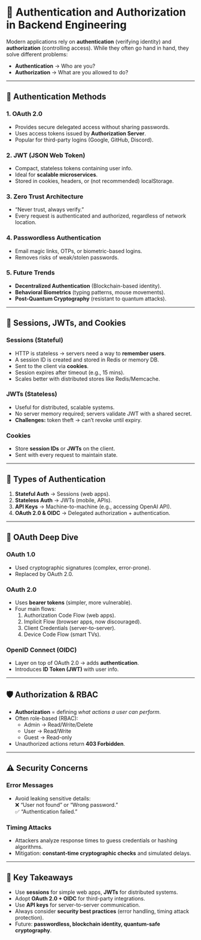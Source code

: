 # 🔐 Authentication and Authorization in Backend Engineering

Modern applications rely on **authentication** (verifying identity) and **authorization** (controlling access). While they often go hand in hand, they solve different problems:  
- **Authentication** → Who are you?  
- **Authorization** → What are you allowed to do?  

---

## 🚪 Authentication Methods

### 1. OAuth 2.0
- Provides secure delegated access without sharing passwords.  
- Uses access tokens issued by **Authorization Server**.  
- Popular for third-party logins (Google, GitHub, Discord).  

### 2. JWT (JSON Web Token)
- Compact, stateless tokens containing user info.  
- Ideal for **scalable microservices**.  
- Stored in cookies, headers, or (not recommended) localStorage.  

### 3. Zero Trust Architecture
- “Never trust, always verify.”  
- Every request is authenticated and authorized, regardless of network location.  

### 4. Passwordless Authentication
- Email magic links, OTPs, or biometric-based logins.  
- Removes risks of weak/stolen passwords.  

### 5. Future Trends
- **Decentralized Authentication** (Blockchain-based identity).  
- **Behavioral Biometrics** (typing patterns, mouse movements).  
- **Post-Quantum Cryptography** (resistant to quantum attacks).  

---

## 🍪 Sessions, JWTs, and Cookies

### Sessions (Stateful)
- HTTP is stateless → servers need a way to **remember users**.  
- A session ID is created and stored in Redis or memory DB.  
- Sent to the client via **cookies**.  
- Session expires after timeout (e.g., 15 mins).  
- Scales better with distributed stores like Redis/Memcache.  

### JWTs (Stateless)
- Useful for distributed, scalable systems.  
- No server memory required; servers validate JWT with a shared secret.  
- **Challenges:** token theft → can’t revoke until expiry.  

### Cookies
- Store **session IDs** or **JWTs** on the client.  
- Sent with every request to maintain state.  

---

## 🧩 Types of Authentication

1. **Stateful Auth** → Sessions (web apps).  
2. **Stateless Auth** → JWTs (mobile, APIs).  
3. **API Keys** → Machine-to-machine (e.g., accessing OpenAI API).  
4. **OAuth 2.0 & OIDC** → Delegated authorization + authentication.  

---

## 🔑 OAuth Deep Dive

### OAuth 1.0
- Used cryptographic signatures (complex, error-prone).  
- Replaced by OAuth 2.0.  

### OAuth 2.0
- Uses **bearer tokens** (simpler, more vulnerable).  
- Four main flows:  
  1. Authorization Code Flow (web apps).  
  2. Implicit Flow (browser apps, now discouraged).  
  3. Client Credentials (server-to-server).  
  4. Device Code Flow (smart TVs).  

### OpenID Connect (OIDC)
- Layer on top of OAuth 2.0 → adds **authentication**.  
- Introduces **ID Token (JWT)** with user info.  

---

## 🛡️ Authorization & RBAC

- **Authorization** = defining *what actions a user can perform*.  
- Often role-based (RBAC):  
  - Admin → Read/Write/Delete  
  - User → Read/Write  
  - Guest → Read-only  
- Unauthorized actions return **403 Forbidden**.  

---

## ⚠️ Security Concerns

### Error Messages
- Avoid leaking sensitive details:  
  ❌ “User not found” or “Wrong password.”  
  ✅ “Authentication failed.”  

### Timing Attacks
- Attackers analyze response times to guess credentials or hashing algorithms.  
- Mitigation: **constant-time cryptographic checks** and simulated delays.  

---

## 🎯 Key Takeaways
- Use **sessions** for simple web apps, **JWTs** for distributed systems.  
- Adopt **OAuth 2.0 + OIDC** for third-party integrations.  
- Use **API keys** for server-to-server communication.  
- Always consider **security best practices** (error handling, timing attack protection).  
- Future: **passwordless, blockchain identity, quantum-safe cryptography**.  
